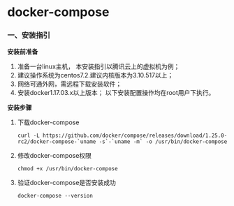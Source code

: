 # docker-compose

### 一、安装指引

**安装前准备**

1. 准备一台linux主机， 本安装指引以腾讯云上的虚拟机为例；
2. 建议操作系统为centos7.2.建议内核版本为3.10.517以上；
3. 网络可通外网，需远程下载安装软件；
4. 安装docker1.17.03.x以上版本；
以下安装配置操作均在root用户下执行。

**安装步骤**

1. 下载docker-compose

	```
	curl -L https://github.com/docker/compose/releases/download/1.25.0-rc2/docker-compose-`uname -s`-`uname -m` -o /usr/bin/docker-compose
	```

2. 修改docker-compose权限

	```
	chmod +x /usr/bin/docker-compose
	```

3. 验证docker-compose是否安装成功

	```
	docker-compose --version
	```
